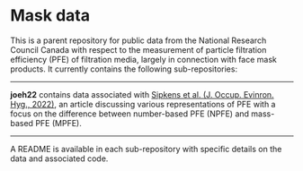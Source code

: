 
# Mask data

This is a parent repository for public data from the National Research Council Canada with respect to the measurement of particle filtration efficiency (PFE) of filtration media, largely in connection with face mask products. It currently contains the following sub-repositories: 

---

**joeh22** contains data associated with [Sipkens et al. (J. Occup. Evinron. Hyg., 2022)][joeh22], an article discussing various representations of PFE with a focus on the difference between number-based PFE (NPFE) and mass-based PFE (MPFE). 

---

A README is available in each sub-repository with specific details on the data and associated code. 

[joeh22]: https://doi.org/10.1080/15459624.2022.2114596
